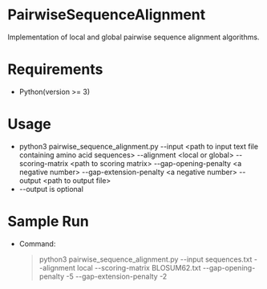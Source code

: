 # PairwiseSequenceAlignment
Implementation of local and global pairwise sequence alignment algorithms.

# Requirements
- Python(version >= 3)

# Usage
- python3 pairwise_sequence_alignment.py &#45;&#45;input &lt;path to input text file containing amino acid sequences&gt; &#45;&#45;alignment &lt;local or global&gt; &#45;&#45;scoring&#45;matrix &lt;path to scoring matrix&gt; &#45;&#45;gap&#45;opening&#45;penalty &lt;a negative number&gt; &#45;&#45;gap&#45;extension&#45;penalty &lt;a negative number&gt; &#45;&#45;output &lt;path to output file&gt;
- &#45;&#45;output is optional

# Sample Run
- Command:
    > python3 pairwise_sequence_alignment.py &#45;&#45;input sequences.txt &#45;&#45;alignment local &#45;&#45;scoring&#45;matrix BLOSUM62.txt &#45;&#45;gap&#45;opening&#45;penalty &#45;5 &#45;&#45;gap&#45;extension&#45;penalty &#45;2
